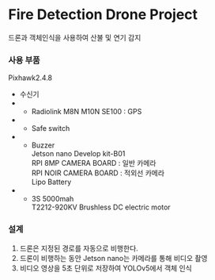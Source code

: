 # Fire Detection Drone Project
드론과 객체인식을 사용하여 산불 및 연기 감지

### 사용 부품
Pixhawk2.4.8<br>
  - 수신기
- - Radiolink M8N M10N SE100 : GPS
- - Safe switch
- - Buzzer<br>
Jetson nano Develop kit-B01<br>
RPI 8MP CAMERA BOARD : 일반 카메라<br>
RPI NOIR CAMERA BOARD : 적외선 카메라<br>
Lipo Battery
- - 3S 5000mah<br>
T2212-920KV Brushless DC electric motor

### 설계
1. 드론은 지정된 경로를 자동으로 비행한다.
2. 드론이 비행하는 동안 Jetson nano는 카메라를 통해 비디오 촬영
3. 비디오 영상을 5초 단위로 저장하여 YOLOv5에서 객체 인식

